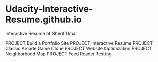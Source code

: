 Udacity-Interactive-Resume.github.io
======================

Interactive Resume of Sherif Omar

PROJECT Build a Portfolio Site
PROJECT Interactive Resume
PROJECT Classic Arcade Game Clone
PROJECT Website Optimization
PROJECT Neighborhood Map
PROJECT Feed Reader Testing
